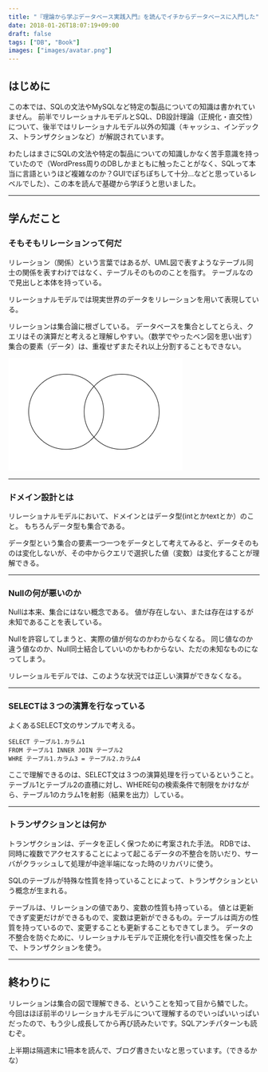 ```yaml
---
title: "『理論から学ぶデータベース実践入門』を読んでイチからデータベースに入門した"
date: 2018-01-26T18:07:19+09:00
draft: false
tags: ["DB", "Book"]
images: ["images/avatar.png"]
---
```

## はじめに
この本では、SQLの文法やMySQLなど特定の製品についての知識は書かれていません。
前半でリレーショナルモデルとSQL、DB設計理論（正規化・直交性）について、後半ではリレーショナルモデル以外の知識（キャッシュ、インデックス、トランザクションなど）が解説されています。

わたしはまさにSQLの文法や特定の製品についての知識しかなく苦手意識を持っていたので（WordPress周りのDBしかまともに触ったことがなく、SQLって本当に言語というほど複雑なのか？GUIでぽちぽちして十分...などと思っているレベルでした）、この本を読んで基礎から学ぼうと思いました。

***

## 学んだこと

### そもそもリレーションって何だ
リレーション（関係）という言葉ではあるが、UML図で表すようなテーブル同士の関係を表すわけではなく、テーブルそのもののことを指す。
テーブルなので見出しと本体を持っている。

リレーショナルモデルでは現実世界のデータをリレーションを用いて表現している。

リレーションは集合論に根ざしている。
データベースを集合としてとらえ、クエリはその演算だと考えると理解しやすい。（数学でやったベン図を思い出す）
集合の要素（データ）は、重複せずまたそれ以上分割することもできない。

![](/images/articles/venn_diagram.png)

***

### ドメイン設計とは
リレーショナルモデルにおいて、ドメインとはデータ型(intとかtextとか）のこと。
もちろんデータ型も集合である。

データ型という集合の要素一つ一つをデータとして考えてみると、データそのものは変化しないが、その中からクエリで選択した値（変数）は変化することが理解できる。

***

### Nullの何が悪いのか
Nullは本来、集合にはない概念である。
値が存在しない、または存在はするが未知であることを表している。

Nullを許容してしまうと、実際の値が何なのかわからなくなる。
同じ値なのか違う値なのか、Null同士結合していいのかもわからない、ただの未知なものになってしまう。

リレーショルモデルでは、このような状況では正しい演算ができなくなる。

***

### SELECTは３つの演算を行なっている
よくあるSELECT文のサンプルで考える。

```
SELECT テーブル1.カラム1
FROM テーブル1 INNER JOIN テーブル2
WHRE テーブル1.カラム3 = テーブル2.カラム4
```


ここで理解できるのは、SELECT文は３つの演算処理を行っているということ。
テーブル1とテーブル2の直積に対し、WHERE句の検索条件で制限をかけながら、テーブル1のカラム1を射影（結果を出力）している。

***

### トランザクションとは何か
トランザクションは、データを正しく保つために考案された手法。
RDBでは、同時に複数でアクセスすることによって起こるデータの不整合を防いだり、サーバがクラッシュして処理が中途半端になった時のリカバリに使う。

SQLのテーブルが特殊な性質を持っていることによって、トランザクションという概念が生まれる。

テーブルは、リレーションの値であり、変数の性質も持っている。
値とは更新できず変更だけができるもので、変数は更新ができるもの。テーブルは両方の性質を持っているので、変更することも更新することもできてしまう。
データの不整合を防ぐために、リレーショナルモデルで正規化を行い直交性を保った上で、トランザクションを使う。

***

## 終わりに
リレーションは集合の図で理解できる、ということを知って目から鱗でした。
今回はほぼ前半のリレーショナルモデルについて理解するのでいっぱいいっぱいだったので、もう少し成長してから再び読みたいです。SQLアンチパターンも読むぞ。

上半期は隔週末に1冊本を読んで、ブログ書きたいなと思っています。（できるかな）

